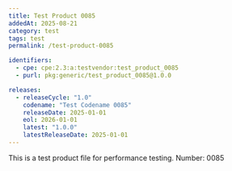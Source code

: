 ```yaml
---
title: Test Product 0085
addedAt: 2025-08-21
category: test
tags: test
permalink: /test-product-0085

identifiers:
  - cpe: cpe:2.3:a:testvendor:test_product_0085
  - purl: pkg:generic/test_product_0085@1.0.0

releases:
  - releaseCycle: "1.0"
    codename: "Test Codename 0085"
    releaseDate: 2025-01-01
    eol: 2026-01-01
    latest: "1.0.0"
    latestReleaseDate: 2025-01-01
---
```


This is a test product file for performance testing. Number: 0085
